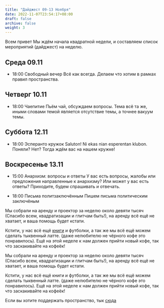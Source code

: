 ```yaml
---
title: "Дайджест 09-13 Ноября"
date: 2022-11-07T23:54:17+08:00
draft: false
archive: false
weight: 3
---
```

Всем привет
Мы ждём начала квадратной недели, и составляем список мероприятий (дайджест) на неделю.

## Среда 09.11
- 18:00 Свободный вечер
Всё как всегда. Делаем что хотим в рамках правил пространства.

## Четверг 10.11
- 18:00 Чаепитие
Пьём чай, обсуждаем вопросы. Тема всё та же, иными словами темой является отсутствие темы, а точнее вакуум темы.

## Суббота 12.11
- 18:00 Эсперанто кружок
Saluton! Ni ekas nian esperentan klubon.
Поняли? Нет? Тогда ждём вас на нашем кружке!

## Воскресенье 13.11
- 15:00 Анархизм: вопросы и ответы
У вас есть вопросы, жалобы или предложения направленные к анархизму? Или может у вас есть ответы? Приходите, будем спрашивать и отвечать.

- 18:00 Письма политзаключённым
Пишем письма политическим заключёным

Мы собрали на аренду и проектор за неделю около девяти тысяч (Спасибо всем, квадратизации и глитчам быть!), на аренду всё ещё не хватает, и ваша помощь будет кстати.

Кстити, у нас всё ещё [книги](/varoj/libroj/) и футболки, а так же мы всё ещё можем сделать тыквенный латте. (даже нелюбителю не чёрного кофе это понравилось). Ещё на этой неделе к нам должен прийти новый кофе, так что заскакивайте на кофеёк!

Мы собрали на аренду и проектор за неделю около девяти тысяч (Спасибо всем, квадратизации и глитчам быть!), на аренду всё ещё не хватает, и ваша помощь будет кстати.

Кстити, у нас всё ещё книги и футболки, а так же мы всё ещё можем сделать тыквенный латте. (даже нелюбителю не чёрного кофе это понравилось). Ещё на этой неделе к нам должен прийти новый кофе, так что заскакивайте на кофеёк!

Если вы хотите поддержать пространство, тык [сюда](/helpo/)
